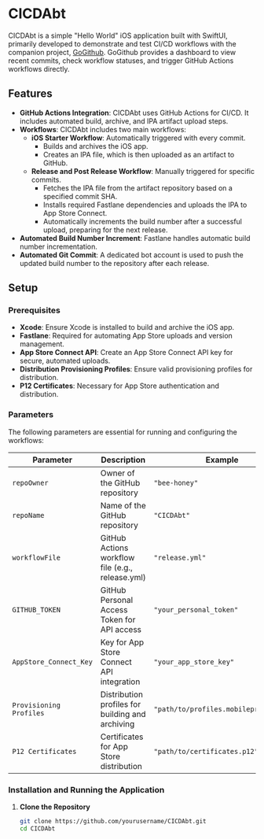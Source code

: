 # CICDAbt

CICDAbt is a simple "Hello World" iOS application built with SwiftUI, primarily developed to demonstrate and test CI/CD workflows with the companion project, [GoGithub](https://github.com/bee-honey/GoGithub). GoGithub provides a dashboard to view recent commits, check workflow statuses, and trigger GitHub Actions workflows directly.

## Features
- **GitHub Actions Integration**: CICDAbt uses GitHub Actions for CI/CD. It includes automated build, archive, and IPA artifact upload steps.
- **Workflows**: CICDAbt includes two main workflows:
  - **iOS Starter Workflow**: Automatically triggered with every commit.
    - Builds and archives the iOS app.
    - Creates an IPA file, which is then uploaded as an artifact to GitHub.
  - **Release and Post Release Workflow**: Manually triggered for specific commits.
    - Fetches the IPA file from the artifact repository based on a specified commit SHA.
    - Installs required Fastlane dependencies and uploads the IPA to App Store Connect.
    - Automatically increments the build number after a successful upload, preparing for the next release.
- **Automated Build Number Increment**: Fastlane handles automatic build number incrementation.
- **Automated Git Commit**: A dedicated bot account is used to push the updated build number to the repository after each release.

## Setup

### Prerequisites
- **Xcode**: Ensure Xcode is installed to build and archive the iOS app.
- **Fastlane**: Required for automating App Store uploads and version management.
- **App Store Connect API**: Create an App Store Connect API key for secure, automated uploads.
- **Distribution Provisioning Profiles**: Ensure valid provisioning profiles for distribution.
- **P12 Certificates**: Necessary for App Store authentication and distribution.

### Parameters
The following parameters are essential for running and configuring the workflows:

| Parameter                | Description                                            | Example                        |
|--------------------------|--------------------------------------------------------|--------------------------------|
| `repoOwner`              | Owner of the GitHub repository                         | `"bee-honey"`                  |
| `repoName`               | Name of the GitHub repository                          | `"CICDAbt"`                    |
| `workflowFile`           | GitHub Actions workflow file (e.g., release.yml)       | `"release.yml"`                |
| `GITHUB_TOKEN`           | GitHub Personal Access Token for API access            | `"your_personal_token"`        |
| `AppStore_Connect_Key`   | Key for App Store Connect API integration              | `"your_app_store_key"`         |
| `Provisioning Profiles`  | Distribution profiles for building and archiving       | `"path/to/profiles.mobileprovision"` |
| `P12 Certificates`       | Certificates for App Store distribution                | `"path/to/certificates.p12"`   |

### Installation and Running the Application

1. **Clone the Repository**
   ```bash
   git clone https://github.com/yourusername/CICDAbt.git
   cd CICDAbt
